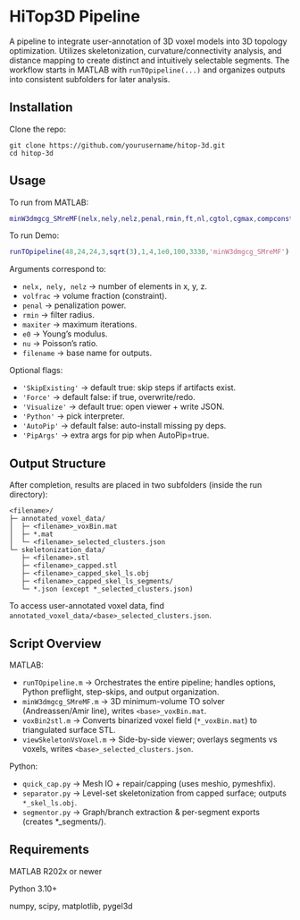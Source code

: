 # HiTop3D Pipeline

A pipeline to integrate user-annotation of 3D voxel models into 3D topology optimization. Utilizes skeletonization, curvature/connectivity analysis, and distance mapping to create distinct and intuitively selectable segments. The workflow starts in MATLAB with `runTOpipeline(...)` and organizes outputs into consistent subfolders for later analysis.

## Installation

Clone the repo:

```
git clone https://github.com/yourusername/hitop-3d.git
cd hitop-3d
```

## Usage

To run from MATLAB:

```matlab
minW3dmgcg_SMreMF(nelx,nely,nelz,penal,rmin,ft,nl,cgtol,cgmax,compconst,filename)
```

To run Demo:

```matlab
runTOpipeline(48,24,24,3,sqrt(3),1,4,1e0,100,3330,'minW3dmgcg_SMreMF')
```

Arguments correspond to:


* ```nelx, nely, nelz``` → number of elements in x, y, z.
* ```volfrac``` → volume fraction (constraint).
* ```penal``` → penalization power.
* ```rmin``` → filter radius.
* ```maxiter``` → maximum iterations.
* ```e0``` → Young’s modulus.
* ```nu``` → Poisson’s ratio.
* ```filename``` → base name for outputs.


Optional flags:

* ```'SkipExisting'``` → default true: skip steps if artifacts exist.
* ```'Force'``` → default false: if true, overwrite/redo.
* ```'Visualize'``` → default true: open viewer + write JSON.
* ```'Python'``` → pick interpreter.
* ```'AutoPip'``` → default false: auto-install missing py deps.
* ```'PipArgs'``` → extra args for pip when AutoPip=true.


## Output Structure

After completion, results are placed in two subfolders (inside the run directory):

```
<filename>/
├─ annotated_voxel_data/
│  ├─ <filename>_voxBin.mat
│  ├─ *.mat                   
│  └─ <filename>_selected_clusters.json
└─ skeletonization_data/
   ├─ <filename>.stl
   ├─ <filename>_capped.stl
   ├─ <filename>_capped_skel_ls.obj
   ├─ <filename>_capped_skel_ls_segments/ 
   └─ *.json (except *_selected_clusters.json)

```

To access user-annotated voxel data, find ```annotated_voxel_data/<base>_selected_clusters.json```.

## Script Overview

MATLAB:

* ```runTOpipeline.m``` → Orchestrates the entire pipeline; handles options, Python preflight, step-skips, and output organization.
* ```minW3dmgcg_SMreMF.m``` → 3D minimum-volume TO solver (Andreassen/Amir line), writes ```<base>_voxBin.mat```.
* ```voxBin2stl.m``` → Converts binarized voxel field (```*_voxBin.mat```) to triangulated surface STL.
* ```viewSkeletonVsVoxel.m``` → Side-by-side viewer; overlays segments vs voxels, writes ```<base>_selected_clusters.json```.

Python:

* ```quick_cap.py``` → Mesh IO + repair/capping (uses meshio, pymeshfix).
* ```separator.py``` → Level-set skeletonization from capped surface; outputs ```*_skel_ls.obj```.
* ```segmentor.py``` → Graph/branch extraction & per-segment exports (creates *_segments/).

## Requirements

MATLAB R202x or newer

Python 3.10+

numpy, scipy, matplotlib, pygel3d
